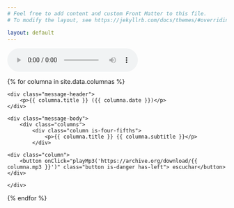 ```yaml
---
# Feel free to add content and custom Front Matter to this file.
# To modify the layout, see https://jekyllrb.com/docs/themes/#overriding-theme-defaults

layout: default
---
```


<div class="container">
<div class="streaming">
    <audio id="audio" controls="controls">
        <source id="audioSource" src=""></source>
    </audio>
</div>
</div>

<div class="container">

{% for columna in site.data.columnas %}

<article class="message">

    <div class="message-header">
        <p>{{ columna.title }} ({{ columna.date }})</p>
    </div>

    <div class="message-body">
        <div class="columns">
            <div class="column is-four-fifths">
                <p>{{ columna.title }} {{ columna.subtitle }}</p>
            </div>

    <div class="column">
        <button onClick="playMp3('https://archive.org/download/{{ columna.mp3 }}')" class="button is-danger has-left"> escuchar</button>
    </div>

    </div>

</div>
</article>

{% endfor %}

</div>
